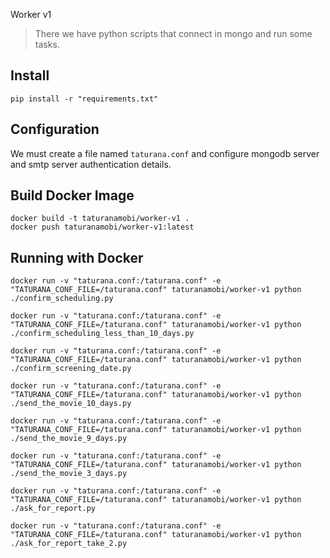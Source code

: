 Worker v1

> There we have python scripts that connect in mongo and run some tasks.

## Install

```pip install -r "requirements.txt"```

## Configuration

We must create a file named ```taturana.conf``` and configure mongodb server and smtp server authentication details.

## Build Docker Image

```
docker build -t taturanamobi/worker-v1 .
docker push taturanamobi/worker-v1:latest
```

## Running with Docker

```
docker run -v "taturana.conf:/taturana.conf" -e "TATURANA_CONF_FILE=/taturana.conf" taturanamobi/worker-v1 python ./confirm_scheduling.py

docker run -v "taturana.conf:/taturana.conf" -e "TATURANA_CONF_FILE=/taturana.conf" taturanamobi/worker-v1 python ./confirm_scheduling_less_than_10_days.py

docker run -v "taturana.conf:/taturana.conf" -e "TATURANA_CONF_FILE=/taturana.conf" taturanamobi/worker-v1 python ./confirm_screening_date.py

docker run -v "taturana.conf:/taturana.conf" -e "TATURANA_CONF_FILE=/taturana.conf" taturanamobi/worker-v1 python ./send_the_movie_10_days.py

docker run -v "taturana.conf:/taturana.conf" -e "TATURANA_CONF_FILE=/taturana.conf" taturanamobi/worker-v1 python ./send_the_movie_9_days.py

docker run -v "taturana.conf:/taturana.conf" -e "TATURANA_CONF_FILE=/taturana.conf" taturanamobi/worker-v1 python ./send_the_movie_3_days.py

docker run -v "taturana.conf:/taturana.conf" -e "TATURANA_CONF_FILE=/taturana.conf" taturanamobi/worker-v1 python ./ask_for_report.py

docker run -v "taturana.conf:/taturana.conf" -e "TATURANA_CONF_FILE=/taturana.conf" taturanamobi/worker-v1 python ./ask_for_report_take_2.py

```
